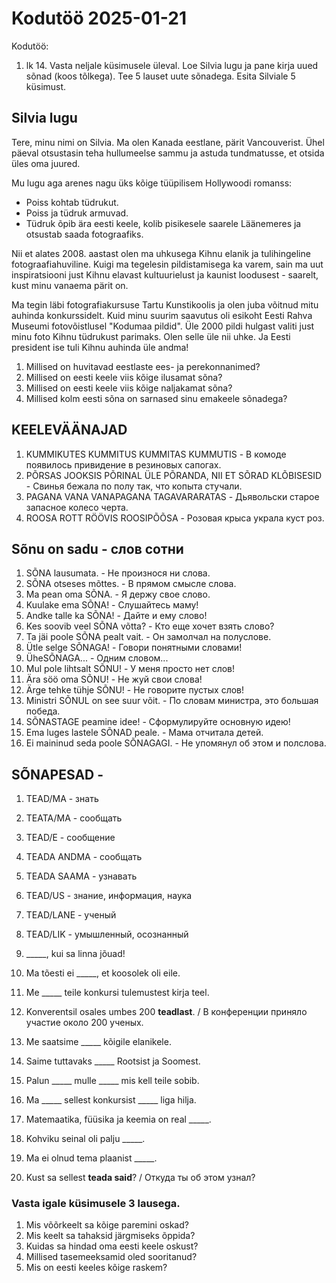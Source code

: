 # Kodutöö 2025-01-21

Kodutöö:
1) lk 14. Vasta neljale küsimusele üleval. Loe Silvia lugu ja pane kirja uued sõnad (koos tõlkega). Tee 5 lauset uute sõnadega. Esita Silviale 5 küsimust.

## Silvia lugu

Tere, minu nimi on Silvia. Ma olen Kanada eestlane, pärit Vancouverist. Ühel päeval otsustasin teha hullumeelse sammu ja astuda tundmatusse, et otsida üles oma juured. 

Mu lugu aga arenes nagu üks kõige tüüpilisem Hollywoodi romanss:
- Poiss kohtab tüdrukut.
- Poiss ja tüdruk armuvad.
- Tüdruk õpib ära eesti keele, kolib pisikesele saarele Läänemeres ja otsustab saada fotograafiks. 

Nii et alates 2008. aastast olen ma uhkusega Kihnu elanik ja tulihingeline fotograafiahuviline. Kuigi ma tegelesin pildistamisega ka varem, sain ma uut inspiratsiooni just Kihnu elavast kultuurielust ja kaunist loodusest - saarelt, kust minu vanaema pärit on.

Ma tegin läbi fotografiakursuse Tartu Kunstikoolis ja olen juba võitnud mitu auhinda konkurssidelt. Kuid minu suurim saavutus oli esikoht Eesti Rahva Museumi fotovõistlusel "Kodumaa pildid". Üle 2000 pildi hulgast valiti just minu foto Kihnu tüdrukust parimaks. Olen selle üle nii uhke. Ja Eesti president ise tuli Kihnu auhinda üle andma!

1. Millised on huvitavad eestlaste ees- ja perekonnanimed?
2. Millised on eesti keele viis kõige ilusamat sõna?
3. Millised on eesti keele viis kõige naljakamat sõna?
4. Millised kolm eesti sõna on sarnased sinu emakeele sõnadega?

## KEELEVÄÄNAJAD

1. KUMMIKUTES KUMMITUS KUMMITAS KUMMUTIS - В комоде появилось привидение в резиновых сапогах.
2. PÕRSAS JOOKSIS PÕRINAL ÜLE PÕRANDA, NII ET SÕRAD KLÕBISESID - Свинья бежала по полу так, что копыта стучали.
3. PAGANA VANA VANAPAGANA TAGAVARARATAS - Дьявольски старое запасное колесо черта.
4. ROOSA ROTT RÖÖVIS ROOSIPÕÕSA - Розовая крыса украла куст роз.


## Sõnu on sadu - слов сотни

1. SÕNA lausumata. - Не произнося ни слова.
2. SÕNA otseses mõttes. - В прямом смысле слова.
3. Ma pean oma SÕNA. - Я держу свое слово.
4. Kuulake ema SÕNA! - Слушайтесь маму!
5. Andke talle ka SÕNA! - Дайте и ему слово!
6. Kes soovib veel SÕNA võtta? - Кто еще хочет взять слово?
7. Ta jäi poole SÕNA pealt vait. - Он замолчал на полуслове.
8. Ütle selge SÕNAGA! - Говори понятными словами!
9. ÜheSÕNAGA... - Одним словом...
10. Mul pole lihtsalt SÕNU! - У меня просто нет слов!
11. Ära söö oma SÕNU! - Не жуй свои слова!
12. Ärge tehke tühje SÕNU! - Не говорите пустых слов!
13. Ministri SÕNUL on see suur võit. - По словам министра, это большая победа.
14. SÕNASTAGE peamine idee! - Сформулируйте основную идею!
15. Ema luges lastele SÕNAD peale. - Мама отчитала детей.
16. Ei maininud seda poole SÕNAGAGI. - Не упомянул об этом и полслова.



## SÕNAPESAD - 

1. TEAD/MA - знать
2. TEATA/MA - сообщать
3. TEAD/E - сообщение
4. TEADA ANDMA - сообщать
5. TEADA SAAMA - узнавать
6. TEAD/US - знание, информация, наука 
7. TEAD/LANE - ученый
8. TEAD/LIK - умышленный, осознанный 


1. _____, kui sa linna jõuad! 
2. Ma tõesti ei _____, et koosolek oli eile. 
3. Me _____ teile konkursi tulemustest kirja teel. 
4. Konverentsil osales umbes 200 **teadlast**. / В конференции приняло участие около 200 ученых.
5. Me saatsime _____ kõigile elanikele. 
6. Saime tuttavaks _____ Rootsist ja Soomest. 
7. Palun _____ mulle _____ mis kell teile sobib. 
8. Ma _____ sellest konkursist _____ liga hilja. 
9. Matemaatika, füüsika ja keemia on real _____.
10. Kohviku seinal oli palju _____.
11. Ma ei olnud tema plaanist _____.
12. Kust sa sellest **teada said**? / Откуда ты об этом узнал?


### Vasta igale küsimusele 3 lausega.

1. Mis võõrkeelt sa kõige paremini oskad?
2. Mis keelt sa tahaksid järgmiseks õppida?
3. Kuidas sa hindad oma eesti keele oskust?
4. Millised tasemeeksamid oled sooritanud?
5. Mis on eesti keeles kõige raskem?
